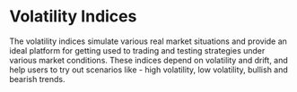 # Volatility Indices

The volatility indices simulate various real market situations and provide an ideal platform for getting used to trading and testing strategies under various market conditions. These indices depend on volatility and drift, and help users to try out scenarios like - high volatility, low volatility, bullish and bearish trends.
